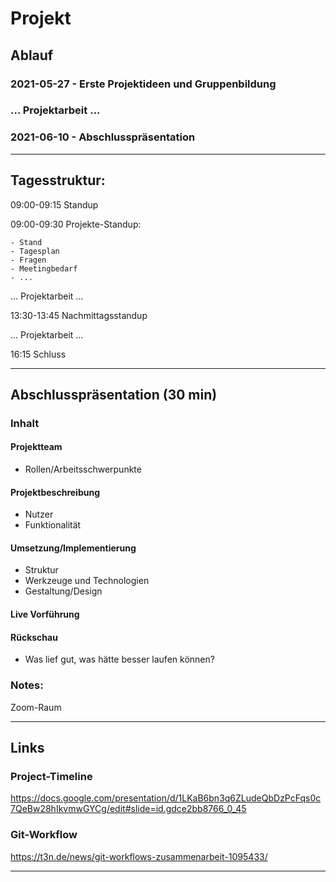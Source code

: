 # Projekt

## Ablauf
### 2021-05-27 - Erste Projektideen und Gruppenbildung
### ... Projektarbeit ...
### 2021-06-10 - Abschlusspräsentation

---

## Tagesstruktur:

09:00-09:15 Standup

09:00-09:30 Projekte-Standup:

    - Stand
    - Tagesplan
    - Fragen
    - Meetingbedarf
    - ...

... Projektarbeit ...

13:30-13:45 Nachmittagsstandup

... Projektarbeit ...

16:15 Schluss

---

## Abschlusspräsentation (30 min)
### Inhalt
#### Projektteam
  - Rollen/Arbeitsschwerpunkte

#### Projektbeschreibung
  - Nutzer
  - Funktionalität

#### Umsetzung/Implementierung
  - Struktur
  - Werkzeuge und Technologien
  - Gestaltung/Design

#### Live Vorführung

#### Rückschau
  - Was lief gut, was hätte besser laufen können?

### Notes:

Zoom-Raum

---

## Links
### Project-Timeline
https://docs.google.com/presentation/d/1LKaB6bn3q6ZLudeQbDzPcFqs0c7QeBw28hIkvmwGYCg/edit#slide=id.gdce2bb8766_0_45

### Git-Workflow

https://t3n.de/news/git-workflows-zusammenarbeit-1095433/

---
